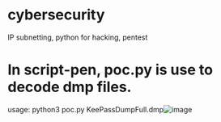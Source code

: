 # cybersecurity
IP subnetting, python for hacking, pentest
# In script-pen, poc.py is use to decode dmp files.
usage: python3 poc.py KeePassDumpFull.dmp![image](https://github.com/Miranda-Bai/cybersecurity/assets/120993025/46818f66-cd80-4317-a97d-7c26658205b6)

